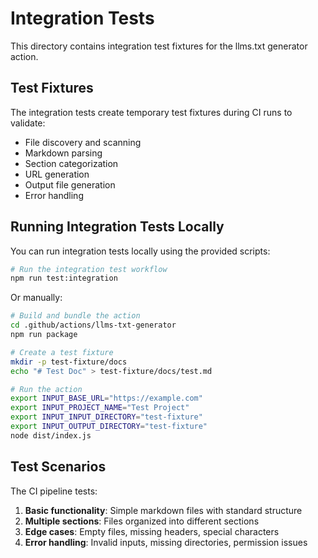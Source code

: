 # Integration Tests

This directory contains integration test fixtures for the llms.txt generator action.

## Test Fixtures

The integration tests create temporary test fixtures during CI runs to validate:

- File discovery and scanning
- Markdown parsing
- Section categorization
- URL generation
- Output file generation
- Error handling

## Running Integration Tests Locally

You can run integration tests locally using the provided scripts:

```bash
# Run the integration test workflow
npm run test:integration
```

Or manually:

```bash
# Build and bundle the action
cd .github/actions/llms-txt-generator
npm run package

# Create a test fixture
mkdir -p test-fixture/docs
echo "# Test Doc" > test-fixture/docs/test.md

# Run the action
export INPUT_BASE_URL="https://example.com"
export INPUT_PROJECT_NAME="Test Project"
export INPUT_INPUT_DIRECTORY="test-fixture"
export INPUT_OUTPUT_DIRECTORY="test-fixture"
node dist/index.js
```

## Test Scenarios

The CI pipeline tests:

1. **Basic functionality**: Simple markdown files with standard structure
2. **Multiple sections**: Files organized into different sections
3. **Edge cases**: Empty files, missing headers, special characters
4. **Error handling**: Invalid inputs, missing directories, permission issues

